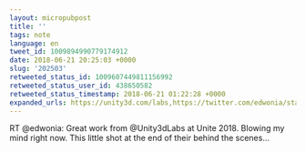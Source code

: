 ```yaml
---
layout: micropubpost
title: ''
tags: note
language: en
tweet_id: 1009894990779174912
date: 2018-06-21 20:25:03 +0000
slug: '202503'
retweeted_status_id: 1009607449811156992
retweeted_status_user_id: 438650582
retweeted_status_timestamp: 2018-06-21 01:22:28 +0000
expanded_urls: https://unity3d.com/labs,https://twitter.com/edwonia/status/1009607449811156994/video/1
---
```

RT @edwonia: Great work from @Unity3dLabs at Unite 2018. Blowing my mind right now. This little shot at the end of their behind the scenes…
